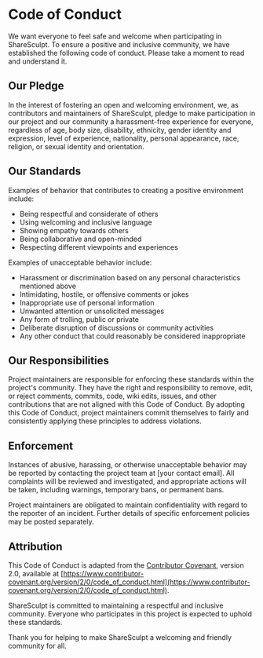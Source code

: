 # Code of Conduct

We want everyone to feel safe and welcome when participating in ShareSculpt. To ensure a positive and inclusive community, we have established the following code of conduct. Please take a moment to read and understand it.

## Our Pledge

In the interest of fostering an open and welcoming environment, we, as contributors and maintainers of ShareSculpt, pledge to make participation in our project and our community a harassment-free experience for everyone, regardless of age, body size, disability, ethnicity, gender identity and expression, level of experience, nationality, personal appearance, race, religion, or sexual identity and orientation.

## Our Standards

Examples of behavior that contributes to creating a positive environment include:

- Being respectful and considerate of others
- Using welcoming and inclusive language
- Showing empathy towards others
- Being collaborative and open-minded
- Respecting different viewpoints and experiences

Examples of unacceptable behavior include:

- Harassment or discrimination based on any personal characteristics mentioned above
- Intimidating, hostile, or offensive comments or jokes
- Inappropriate use of personal information
- Unwanted attention or unsolicited messages
- Any form of trolling, public or private
- Deliberate disruption of discussions or community activities
- Any other conduct that could reasonably be considered inappropriate

## Our Responsibilities

Project maintainers are responsible for enforcing these standards within the project's community. They have the right and responsibility to remove, edit, or reject comments, commits, code, wiki edits, issues, and other contributions that are not aligned with this Code of Conduct. By adopting this Code of Conduct, project maintainers commit themselves to fairly and consistently applying these principles to address violations.

## Enforcement

Instances of abusive, harassing, or otherwise unacceptable behavior may be reported by contacting the project team at [your contact email]. All complaints will be reviewed and investigated, and appropriate actions will be taken, including warnings, temporary bans, or permanent bans.

Project maintainers are obligated to maintain confidentiality with regard to the reporter of an incident. Further details of specific enforcement policies may be posted separately.

## Attribution

This Code of Conduct is adapted from the [Contributor Covenant](https://www.contributor-covenant.org), version 2.0, available at [https://www.contributor-covenant.org/version/2/0/code_of_conduct.html](https://www.contributor-covenant.org/version/2/0/code_of_conduct.html).

ShareSculpt is committed to maintaining a respectful and inclusive community. Everyone who participates in this project is expected to uphold these standards.

Thank you for helping to make ShareSculpt a welcoming and friendly community for all.
